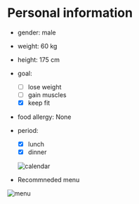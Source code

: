 # Personal information 
- gender: male 
- weight: 60 kg 
- height: 175 cm
- goal:
  - [ ] lose weight 
  - [ ] gain muscles 
  - [x] keep fit 
- food allergy: None
- period:
  - [x] lunch
  - [x] dinner 
 
  ![calendar](https://user-images.githubusercontent.com/100191968/163356001-aae6b63f-42ec-4197-a887-9522c85af93e.png)

- Recommneded menu

![menu](https://user-images.githubusercontent.com/100191968/163379222-9e60aae0-cc15-4133-8ccf-f46a8962f88d.png)

